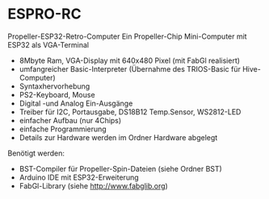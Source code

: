 # ESPRO-RC
Propeller-ESP32-Retro-Computer
Ein Propeller-Chip Mini-Computer mit ESP32 als VGA-Terminal

- 8Mbyte Ram, VGA-Display mit 640x480 Pixel (mit FabGl realisiert)
- umfangreicher Basic-Interpreter (Übernahme des TRIOS-Basic für Hive-Computer)
- Syntaxhervorhebung
- PS2-Keyboard, Mouse
- Digital -und Analog Ein-Ausgänge
- Treiber für I2C, Portausgabe, DS18B12 Temp.Sensor, WS2812-LED
- einfacher Aufbau (nur 4Chips)
- einfache Programmierung
- Details zur Hardware werden im Ordner Hardware abgelegt

Benötigt werden:
- BST-Compiler für Propeller-Spin-Dateien (siehe Ordner BST)
- Arduino IDE mit ESP32-Erweiterung
- FabGl-Library (siehe http://www.fabglib.org)


